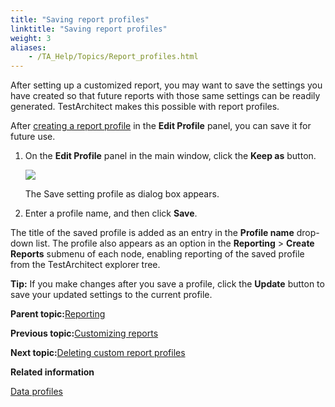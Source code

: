 ```yaml
--- 
title: "Saving report profiles"
linktitle: "Saving report profiles"
weight: 3
aliases: 
    - /TA_Help/Topics/Report_profiles.html
---
```


After setting up a customized report, you may want to save the settings you have created so that future reports with those same settings can be readily generated. TestArchitect makes this possible with report profiles.

After [creating a report profile](/TA_Help/Topics/Report_producing.html) in the **Edit Profile** panel, you can save it for future use.

1.  On the **Edit Profile** panel in the main window, click the **Keep as** button.

    ![](/images//Images/Edit_profile_Keep_as.png)

    The Save setting profile as dialog box appears.

2.  Enter a profile name, and then click **Save**.


The title of the saved profile is added as an entry in the **Profile name** drop-down list. The profile also appears as an option in the **Reporting** \> **Create Reports** submenu of each node, enabling reporting of the saved profile from the TestArchitect explorer tree.

**Tip:** If you make changes after you save a profile, click the **Update** button to save your updated settings to the current profile.

**Parent topic:**[Reporting](/TA_Help/Topics/Reporting_def.html)

**Previous topic:**[Customizing reports](/TA_Help/Topics/Report_customizing.html)

**Next topic:**[Deleting custom report profiles](/TA_Help/Topics/Delete_profiles.html)

**Related information**  


[Data profiles](/TA_Help/Topics/Dashboard_data_profiles.html)

